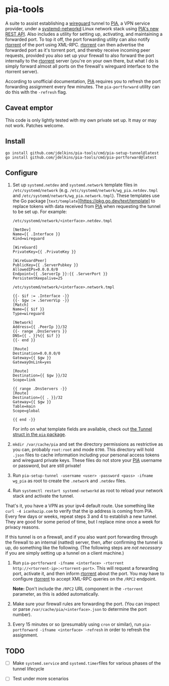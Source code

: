 # pia-tools

A suite to assist establishing a [wireguard][] tunnel to [PIA][], a VPN service
provider, under a [systemd-networkd][] Linux network stack using [PIA's new
REST API](https://github.com/pia-foss/manual-connections). Also includes
a utility for setting up, activating, and maintaining a forwarded port. To top
it off, the port forwarding utility can also notify [rtorrent][] of the port
using XML-RPC. [rtorrent][] can then advertise the forwarded port as it's
torrent port, and thereby receive incoming peer requests, provided you also set
up your firewall to also forward the port internally to the [rtorrent][] server
(you're on your own there, but what I do is simply forward almost all ports on
the firewall's wireguard interface to the rtorrent server).

According to unofficial documentation, [PIA][] requires you to refresh the port
forwarding assignment every few minutes. The `pia-portforward` utility can do
this with the `-refresh` flag.

## Caveat emptor

This code is only lightly tested with my own private set up. It may or may not
work. Patches welcome.

## Install

    go install github.com/jdelkins/pia-tools/cmd/pia-setup-tunnel@latest
    go install github.com/jdelkins/pia-tools/cmd/pia-portforward@latest

## Configure

1. Set up `systemd.netdev` and `systemd.network` template files in
   `/etc/systemd/network` (e.g. `/etc/systemd/network/wg_pia.netdev.tmpl` and
   `/etc/systemd/network/wg_pia.network.tmpl`). These templates use the Go
   package [`text/template`][https://pkg.go.dev/text/template] to replace
   tokens with data received from [PIA][] when requesting the tunnel to be set
   up. For example:

    `/etc/systemd/network/<interface>.netdev.tmpl`
    ```
    [NetDev]
    Name={{ .Interface }}
    Kind=wireguard

    [WireGuard]
    PrivateKey={{ .PrivateKey }}

    [WireGuardPeer]
    PublicKey={{ .ServerPubkey }}
    AllowedIPs=0.0.0.0/0
    Endpoint={{ .ServerIp }}:{{ .ServerPort }}
    PersistentKeepalive=25
    ```

    `/etc/systemd/network/<interface>.network.tmpl`
    ```
    {{- $if := .Interface -}}
    {{- $gw := .ServerVip -}}
    [Match]
    Name={{ $if }}
    Type=wireguard

    [Network]
    Address={{ .PeerIp }}/32
    {{- range .DnsServers }}
    DNS={{ . }}%{{ $if }}
    {{- end }}

    [Route]
    Destination=0.0.0.0/0
    Gateway={{ $gw }}
    GatewayOnLink=yes

    [Route]
    Destination={{ $gw }}/32
    Scope=link

    {{ range .DnsServers -}}
    [Route]
    Destination={{ . }}/32
    Gateway={{ $gw }}
    Table=main
    Scope=global

    {{ end -}}
    ```

    For info on what template fields are available, check out [the Tunnel
    struct in the `pia` package][tun].

2. `mkdir /var/cache/pia` and set the directory permissions as restrictive as
   you can, probably `root:root` and mode `0700`. This directory will hold
   `.json` files to cache information including your personal access tokens and
   wireguard private keys. These files do not store your [PIA][] username or
   password, but are still private!

3. Run `pia-setup-tunnel -username <user> -password <pass> -ifname wg_pia` as
   root to create the `.network` and `.netdev` files.

4. Run `systemctl restart systemd-networkd` as root to reload your network
   stack and activate the tunnel.

That's it, you have a VPN as your ipv4 default route. Use something like `curl
-4 icanhazip.com` to verify that the ip address is coming from PIA. Every few
days or weeks, repeat steps 3 and 4 to establish a new tunnel. They are good
for some period of time, but I replace mine once a week for privacy reasons.

If this tunnel is on a firewall, and if you also want port forwarding through
the firewall to an internal (natted) server, then, after confirming the tunnel
is up, do something like the following. (The following steps are *not
necessary* if you are simply setting up a tunnel on a client machine.)

1. Run `pia-portforward -ifname <interface> -rtorrent
   http://<rtorrent-ip>:<rtorrent-port>`. This will request a forwarding port,
   activate it, and then inform [rtorrent][] about the port. You may have to
   configure [rtorrent][] to accept XML-RPC queries on the `/RPC2` endpoint.

   **Note:** Don't include the `/RPC2` URL component in the `-rtorrent`
   parameter, as this is added automatically.

2. Make sure your firewall rules are forwarding the port. (You can inspect or
   parse `/var/cache/pia/<interface>.json` to determine the port number).

3. Every 15 minutes or so (presumably using `cron` or similar), run
   `pia-portforward -ifname <interface> -refresh` in order to refresh the
   assignment.

## TODO

- [ ] Make `systemd.service` and `systemd.timer`files for various phases of
  the tunnel lifecycle
- [ ] Test under more scenarios


[systemd-networkd]: https://www.freedesktop.org/software/systemd/man/systemd.network.html
[wireguard]: https://www.wireguard.com/
[PIA]: https://www.privateinternetaccess.com/
[rtorrent]: https://github.com/rakshasa/rtorrent
[tun]: https://github.com/jdelkins/pia-tools/blob/09ebfbe23d457cca3bf28a0a9a27c028311bc752/internal/pia/pia.go#L20
